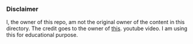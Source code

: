 ### Disclaimer

I, the owner of this repo, am not the original owner of the content in this directory. The credit goes to the owner of [this](https://youtu.be/XBKzpTz65Io). youtube video. I am using this for educational purpose.
